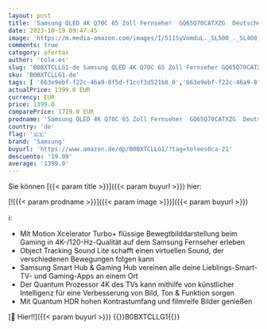 ```yaml
---
layout: post
title: 'Samsung QLED 4K Q70C 65 Zoll Fernseher  GQ65Q70CATXZG  Deutsches Modell   Quantum Prozessor 4K  Motion Xcelerator Turbo+  Quantum HDR  Smart TV [2023]'
date: 2023-10-19 09:47:45
image: 'https://m.media-amazon.com/images/I/511SyVomduL._SL500_._SL400_.jpg'
comments: true
category: ofertas
author: 'tole.es'
slug: 'B0BXTCLLG1-de Samsung QLED 4K Q70C 65 Zoll Fernseher GQ65Q70CATXZG...'
sku: 'B0BXTCLLG1-de'
tags: [ '663e9ebf-f22c-46a9-8f5d-f1ccf3d521b8_0','663e9ebf-f22c-46a9-8f5d-f1ccf3d521b8_4901','663e9ebf-f22c-46a9-8f5d-f1ccf3d521b8_5701','663e9ebf-f22c-46a9-8f5d-f1ccf3d521b8_784902','663e9ebf-f22c-46a9-8f5d-f1ccf3d521b8_801','663e9ebf-f22c-46a9-8f5d-f1ccf3d521b8_9101','Arborist Merchandising Root','Der Sparfuchs','Elektronik & Foto','Fernseher','Fernseher & Heimkino','Fernseher ab 65 Zoll','HBS','QLED and OLED','Self Service','Special Features Stores','samsung','🇩🇪', ]
actualPrice: 1399.0 EUR
currency: EUR
price: 1399.0
comparePrice: 1729.0 EUR
prodname: 'Samsung QLED 4K Q70C 65 Zoll Fernseher  GQ65Q70CATXZG  Deutsches Modell   Quantum Prozessor 4K  Motion Xcelerator Turbo+  Quantum HDR  Smart TV [2023]'
country: 'de'
flag: '🇩🇪'
brand: 'Samsung'
buyurl: 'https://www.amazon.de/dp/B0BXTCLLG1/?tag=tolees0ca-21'
descuento: '19.09'
average: '1399.0'
---
```


Sie können [{{< param title >}}]({{< param buyurl >}}) hier:

[![{{< param prodname >}}]({{< param image >}})]({{< param buyurl >}})

ℹ️:

- Mit Motion Xcelerator Turbo+ flüssige Bewegtbilddarstellung beim Gaming in 4K-/120-Hz-Qualität auf dem Samsung Fernseher erleben
- Object Tracking Sound Lite schafft einen virtuellen Sound, der verschiedenen Bewegungen folgen kann
- Samsung Smart Hub & Gaming Hub vereinen alle deine Lieblings-Smart-TV- und Gaming-Apps an einem Ort
- Der Quantum Prozessor 4K des TVs kann mithilfe von künstlicher Intelligenz für eine Verbesserung von Bild, Ton & Funktion sorgen
- Mit Quantum HDR hohen Kontrastumfang und filmreife Bilder genießen

[🛒 Hier!!]({{< param buyurl >}})
{{<world>}}B0BXTCLLG1{{</world>}}
